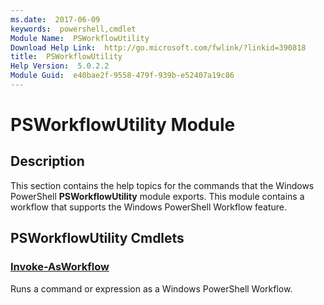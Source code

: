 ```yaml
---
ms.date:  2017-06-09
keywords:  powershell,cmdlet
Module Name:  PSWorkflowUtility
Download Help Link:  http://go.microsoft.com/fwlink/?linkid=390818
title:  PSWorkflowUtility
Help Version:  5.0.2.2
Module Guid:  e40bae2f-9558-479f-939b-e52407a19c86
---
```


# PSWorkflowUtility Module
## Description
This section contains the help topics for the commands that the Windows PowerShell **PSWorkflowUtility** module exports. This module contains a workflow that supports the Windows PowerShell Workflow feature.

## PSWorkflowUtility Cmdlets
### [Invoke-AsWorkflow](Invoke-AsWorkflow.md)
Runs a command or expression as a Windows PowerShell Workflow.

